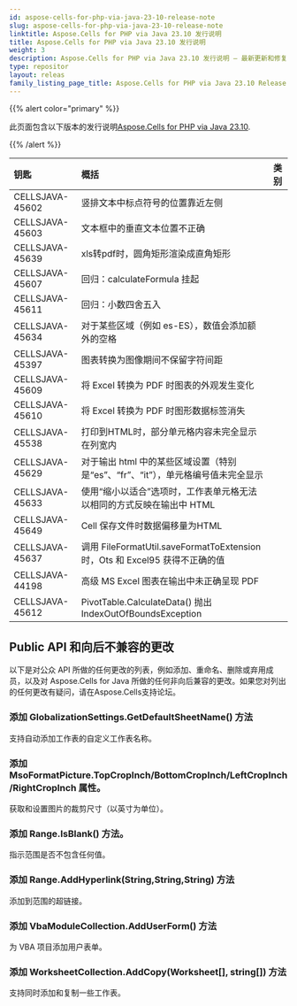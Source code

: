 ```yaml
---
id: aspose-cells-for-php-via-java-23-10-release-note
slug: aspose-cells-for-php-via-java-23-10-release-note
linktitle: Aspose.Cells for PHP via Java 23.10 发行说明
title: Aspose.Cells for PHP via Java 23.10 发行说明
weight: 3
description: Aspose.Cells for PHP via Java 23.10 发行说明 – 最新更新和修复
type: repositor
layout: releas
family_listing_page_title: Aspose.Cells for PHP via Java 23.10 Release Note
---
```

{{% alert color="primary" %}}

此页面包含以下版本的发行说明[Aspose.Cells for PHP via Java 23.10](https://releases.aspose.com/cells/php/new-releases/aspose.cells-for-php-via-java-23.10/).

{{% /alert %}}

|**钥匙**|**概括**|**类别**|
| :- | :- | :- |
|CELLSJAVA-45602|竖排文本中标点符号的位置靠近左侧|
|CELLSJAVA-45603|文本框中的垂直文本位置不正确|
|CELLSJAVA-45639|xls转pdf时，圆角矩形渲染成直角矩形|
|CELLSJAVA-45607|回归：calculateFormula 挂起|
|CELLSJAVA-45611|回归：小数四舍五入|
|CELLSJAVA-45634|对于某些区域（例如 es-ES），数值会添加额外的空格|
|CELLSJAVA-45397|图表转换为图像期间不保留字符间距|
|CELLSJAVA-45609|将 Excel 转换为 PDF 时图表的外观发生变化|
|CELLSJAVA-45610|将 Excel 转换为 PDF 时图形数据标签消失|
|CELLSJAVA-45538|打印到HTML时，部分单元格内容未完全显示在列宽内|
|CELLSJAVA-45629|对于输出 html 中的某些区域设置（特别是“es”、“fr”、“it”），单元格编号值未完全显示|
|CELLSJAVA-45633|使用“缩小以适合”选项时，工作表单元格无法以相同的方式反映在输出中 HTML|
|CELLSJAVA-45649|Cell 保存文件时数据偏移量为HTML|
|CELLSJAVA-45637|调用 FileFormatUtil.saveFormatToExtension 时，Ots 和 Excel95 获得不正确的值|
|CELLSJAVA-44198|高级 MS Excel 图表在输出中未正确呈现 PDF|
|CELLSJAVA-45612|PivotTable.CalculateData() 抛出 IndexOutOfBoundsException|

##  **Public API 和向后不兼容的更改**

以下是对公众 API 所做的任何更改的列表，例如添加、重命名、删除或弃用成员，以及对 Aspose.Cells for Java 所做的任何非向后兼容的更改。如果您对列出的任何更改有疑问，请在Aspose.Cells支持论坛。

###  **添加 GlobalizationSettings.GetDefaultSheetName() 方法**

支持自动添加工作表的自定义工作表名称。

###  **添加 MsoFormatPicture.TopCropInch/BottomCropInch/LeftCropInch/RightCropInch 属性。**

获取和设置图片的裁剪尺寸（以英寸为单位）。

###  **添加 Range.IsBlank() 方法。**

指示范围是否不包含任何值。

###  **添加 Range.AddHyperlink(String,String,String) 方法**

添加到范围的超链接。

###  **添加 VbaModuleCollection.AddUserForm() 方法**

为 VBA 项目添加用户表单。

###  **添加 WorksheetCollection.AddCopy(Worksheet[], string[]) 方法**

支持同时添加和复制一些工作表。
